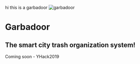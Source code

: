 hi this is a garbadoor
![garbadoor](https://camo.githubusercontent.com/94d63a46fbceb8cb9de7b4a9f3b35f388c493308/687474703a2f2f7374617469632e706f6b656d6f6e706574732e636f6d2f696d616765732f6d6f6e73746572732d696d616765732d3830302d3830302f383536392d4d6567612d476172626f646f722e706e67)

# Garbadoor
## The smart city trash organization system!

Coming soon - YHack2019
